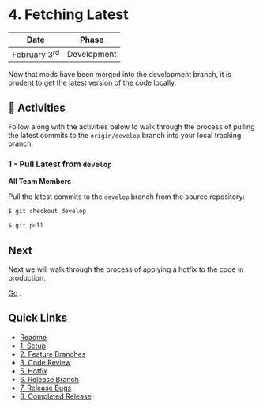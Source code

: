 # 4. Fetching Latest

| Date | Phase |
| --- | --- |
|  February 3<sup>rd</sup> | Development |

Now that mods have been merged into the development branch, it is prudent to get the latest version of the code locally.

## :running: Activities

Follow along with the activities below to walk through the process of pulling the latest commits to the `origin/develop` branch into your local tracking branch.

### 1 - Pull Latest from `develop`

__All Team Members__

Pull the latest commits to the `develop` branch from the source repository:
```sh
$ git checkout develop

$ git pull
```

## Next

Next we will walk through the process of applying a hotfix to the code in production.

[Go](5-hotfix.md)
. 

## Quick Links

- [Readme](../readme.md)
- [1. Setup](1-setup.md)
- [2. Feature Branches](2-feature-branches.md)
- [3. Code Review](3-code-review.md)
- [5. Hotfix](5-hotfix.md)
- [6. Release Branch](6-release-branch.md)
- [7. Release Bugs](7-release-bugs.md)
- [8. Completed Release](8-completed-release.md)
